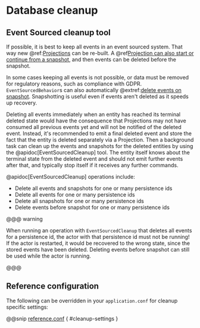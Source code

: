 # Database cleanup

## Event Sourced cleanup tool

If possible, it is best to keep all events in an event sourced system. That way new @ref:[Projections](projection.md)
can be re-built. A @ref[Projection can also start or continue from a
snapshot](./query.md#eventsbyslicesstartingfromsnapshots), and then events can be deleted before the snapshot.

In some cases keeping all events is not possible, or data must be removed for regulatory reasons, such as compliance
with GDPR. `EventSourcedBehavior`s can also automatically
@extref:[delete events on snapshot](akka:typed/persistence-snapshot.html#event-deletion). Snapshotting is useful even
if events aren't deleted as it speeds up recovery.

Deleting all events immediately when an entity has reached its terminal deleted state would have the consequence that
Projections may not have consumed all previous events yet and will not be notified of the deleted event. Instead, it's
recommended to emit a final deleted event and store the fact that the entity is deleted separately via a Projection.
Then a background task can clean up the events and snapshots for the deleted entities by using the
@apidoc[EventSourcedCleanup] tool. The entity itself knows about the terminal state from the deleted event and should
not emit further events after that, and typically stop itself if it receives any further commands.

@apidoc[EventSourcedCleanup] operations include:

* Delete all events and snapshots for one or many persistence ids
* Delete all events for one or many persistence ids
* Delete all snapshots for one or many persistence ids
* Delete events before snapshot for one or many persistence ids
<!-- TODO: * Delete events before a timestamp -->

@@@ warning

When running an operation with `EventSourcedCleanup` that deletes all events for a persistence id, the actor with that
persistence id must not be running! If the actor is restarted, it would be recovered to the wrong state, since the
stored events have been deleted. Deleting events before snapshot can still be used while the actor is running.

@@@

<!-- TODO: current persistence ids queries not currently supported. -->
<!-- The cleanup tool can be combined with the @ref[query plugin](./query.md) which has a query to get all persistence ids. -->

## Reference configuration

The following can be overridden in your `application.conf` for cleanup specific settings:

@@snip [reference.conf](/core/src/main/resources/reference.conf) { #cleanup-settings }
